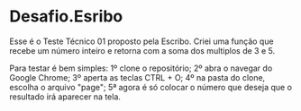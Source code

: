 # Desafio.Esribo

Esse é o Teste Técnico 01 proposto pela Escribo.
Criei uma função que recebe um número inteiro e retorna com a soma dos multiplos de 3 e 5. 

Para testar é bem simples: 
1º clone o repositório;
2º abra o navegar do Google Chrome;
3º aperta as teclas CTRL + O;
4º na pasta do clone, escolha o arquivo "page";
5ª agora é só colocar o número que deseja que o resultado irá aparecer na tela. 
